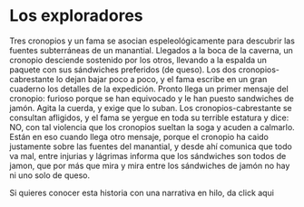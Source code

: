 # Los exploradores

Tres cronopios y un fama se asocian espeleológicamente para descubrir las fuentes subterráneas de un manantial. Llegados a la boca de la caverna, un cronopio desciende sostenido por los otros, llevando a la espalda un paquete con sus sándwiches preferidos (de queso). Los dos cronopios-cabrestante lo dejan bajar poco a poco, y el fama escribe en un gran cuaderno los detalles de la expedición. Pronto llega un primer mensaje del cronopio: furioso porque se han equivocado y le han puesto sandwiches de jamón. Agita la cuerda, y exige que lo suban. Los cronopios-cabrestante se consultan afligidos, y el fama se yergue en toda su terrible estatura y dice: NO, con tal violencia que los cronopios sueltan la soga y acuden a calmarlo. Están en eso cuando llega otro mensaje, porque el cronopio ha caido justamente sobre las fuentes del manantial, y desde ahí comunica que todo va mal, entre injurias y lágrimas informa que los sándwiches son todos de jamon, que por más que mira y mira entre los sándwiches de jamón no hay ni uno solo de queso.

Si quieres conocer esta historia con una narrativa en hilo, da click aqui 